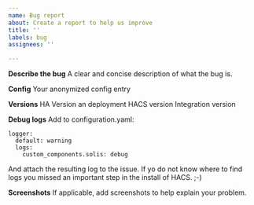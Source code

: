 ```yaml
---
name: Bug report
about: Create a report to help us improve
title: ''
labels: bug
assignees: ''

---
```


**Describe the bug**
A clear and concise description of what the bug is.

**Config**
Your anonymized config entry

**Versions**
HA Version an deployment
HACS version
Integration version


**Debug logs**
Add to configuration.yaml:
```
logger:
  default: warning
  logs:
    custom_components.solis: debug
```
And attach the resulting log to the issue. If yo do not know where to find logs you missed an important step in the install of HACS. ;-)

**Screenshots**
If applicable, add screenshots to help explain your problem.
